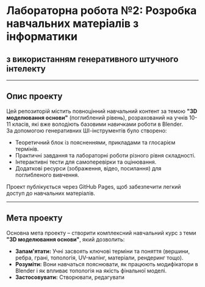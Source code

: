 # Лабораторна робота №2: Розробка навчальних матеріалів з інформатики  
## з використанням генеративного штучного інтелекту

---

## Опис проекту

Цей репозиторій містить повноцінний навчальний контент за темою **"3D моделювання основи"** (поглиблений рівень), розрахований на учнів 10-11 класів, які вже володіють базовими навичками роботи в Blender.  
За допомогою генеративних ШІ-інструментів було створено:
- Теоретичний блок із поясненнями, прикладами та глосарієм термінів.
- Практичні завдання та лабораторні роботи різного рівня складності.
- Інтерактивні тести для самоперевірки та оцінювання.
- Додаткові ресурси (зображення, відео, посилання) для поглибленого вивчення.

Проект публікується через GitHub Pages, щоб забезпечити легкий доступ до навчальних матеріалів.

---

## Мета проекту

Основна мета проекту – створити комплексний навчальний курс з теми **"3D моделювання основи"**, який дозволить:

- **Запам'ятати:** Учні засвоять ключові терміни та поняття (вершини, ребра, грані, топологія, UV-мапінг, матеріали, рендеринг тощо).
- **Розуміти:** Вони навчаться пояснювати, як працюють модифікатори в Blender і як впливає топологія на якість фінальної моделі.
- **Застосовувати:** Створювати, редагувати
